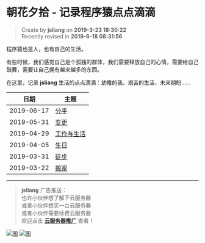 朝花夕拾 - 记录程序猿点点滴滴
===

> Create by **jsliang** on **2019-3-23 18:30:22**  
> Recently revised in **2019-6-18 08:31:56**

程序猿也是人，也有自己的生活。

有些时候，我们感觉自己是个孤独的群体，我们需要释放自己的心情，需要给自己鼓舞，需要让自己拥有越来越多的东西。

在这里，记录 **jsliang** 生活的点点滴滴：幼稚的我、艰苦的生活、未来期盼……

| 日期 | 主题 |
| --- | --- |
| 2019-06-17 | [分手](./2019-06-17.md) |
| 2019-05-31 | [变更](./2019-05-31.md) |
| 2019-04-29 | [工作与生活](./2019-04-29.md) |
| 2019-04-05 | [生日](./2019-04-05.md) |
| 2019-03-31 | [徒步](./2019-03-31.md) |
| 2019-03-22 | [搬家](./2019-03-22.md) |

---

> **jsliang** 广告推送：  
> 也许小伙伴想了解下云服务器  
> 或者小伙伴想买一台云服务器  
> 或者小伙伴需要续费云服务器  
> 欢迎点击 **[云服务器推广](https://github.com/LiangJunrong/document-library/blob/master/other-library/Monologue/%E7%A8%B3%E9%A3%9F%E8%89%B0%E9%9A%BE.md)** 查看！

[![图](../../../public-repertory/img/z-small-seek-ali-3.jpg)](https://promotion.aliyun.com/ntms/act/qwbk.html?userCode=w7hismrh)
[![图](../../../public-repertory/img/z-small-seek-tencent-2.jpg)](https://cloud.tencent.com/redirect.php?redirect=1014&cps_key=49f647c99fce1a9f0b4e1eeb1be484c9&from=console)

